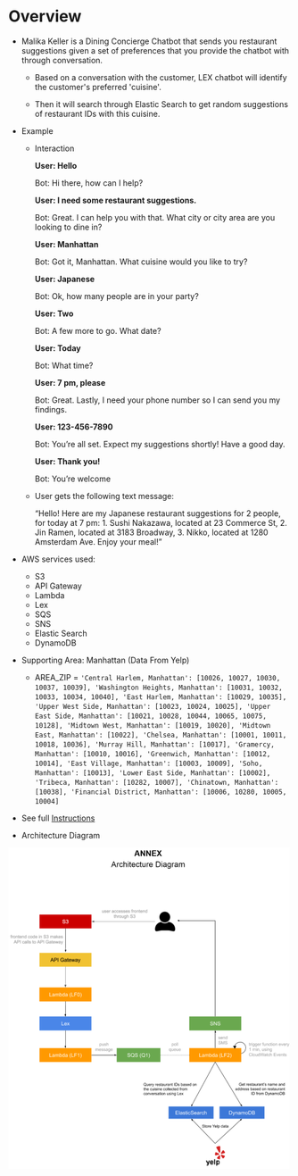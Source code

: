 # Overview

- Malika Keller is a Dining Concierge Chatbot that sends you restaurant suggestions given a set of preferences that you provide the chatbot with through conversation.

  - Based on a conversation with the customer, LEX chatbot will identify the customer's preferred 'cuisine'.
  
  - Then it will search through Elastic Search to get random suggestions of restaurant IDs with this cuisine.

- Example 
  - Interaction

    **User: Hello**

    Bot: Hi there, how can I help?

    **User: I need some restaurant suggestions.**

    Bot: Great. I can help you with that. What city or city area are you looking to dine in?

    **User: Manhattan**

    Bot: Got it, Manhattan. What cuisine would you like to try?

    **User: Japanese**

    Bot: Ok, how many people are in your party?

    **User: Two**

    Bot: A few more to go. What date?

    **User: Today**

    Bot: What time?

    **User: 7 pm, please**

    Bot: Great. Lastly, I need your phone number so I can send you my findings.

    **User: 123-456-7890**

    Bot: You’re all set. Expect my suggestions shortly! Have a good day.

    **User: Thank you!**

    Bot: You’re welcome

  - User gets the following text message:

    “Hello! Here are my Japanese restaurant suggestions for 2 people, for today at 7 pm: 1.
    Sushi Nakazawa, located at 23 Commerce St, 2. Jin Ramen, located at 3183 Broadway, 3. 
    Nikko, located at 1280 Amsterdam Ave. Enjoy your meal!”
  
- AWS services used:
  - S3
  - API Gateway
  - Lambda
  - Lex
  - SQS
  - SNS
  - Elastic Search
  - DynamoDB

- Supporting Area: Manhattan (Data From Yelp)
  - AREA_ZIP = ```
            'Central Harlem, Manhattan': [10026, 10027, 10030, 10037, 10039],
            'Washington Heights, Manhattan': [10031, 10032, 10033, 10034, 10040],
            'East Harlem, Manhattan': [10029, 10035],
            'Upper West Side, Manhattan': [10023, 10024, 10025],
            'Upper East Side, Manhattan': [10021, 10028, 10044, 10065, 10075, 10128],
            'Midtown West, Manhattan': [10019, 10020],
            'Midtown East, Manhattan': [10022],
            'Chelsea, Manhattan': [10001, 10011, 10018, 10036],
            'Murray Hill, Manhattan': [10017],
            'Gramercy, Manhattan': [10010, 10016],
            'Greenwich, Manhattan': [10012, 10014],
            'East Village, Manhattan': [10003, 10009],
            'Soho, Manhattan': [10013],
            'Lower East Side, Manhattan': [10002],
            'Tribeca, Manhattan': [10282, 10007],
            'Chinatown, Manhattan': [10038],
            'Financial District, Manhattan': [10006, 10280, 10005, 10004]
            ```
            
- See full [Instructions](Instruction.pdf)

- Architecture Diagram

![Overview](overview.png)
